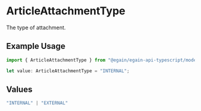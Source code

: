 # ArticleAttachmentType

The type of attachment.

## Example Usage

```typescript
import { ArticleAttachmentType } from "@egain/egain-api-typescript/models";

let value: ArticleAttachmentType = "INTERNAL";
```

## Values

```typescript
"INTERNAL" | "EXTERNAL"
```